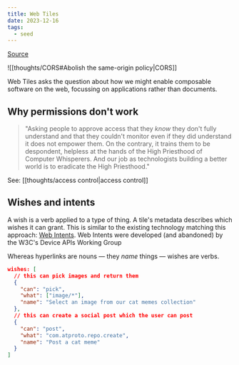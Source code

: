 ```yaml
---
title: Web Tiles
date: 2023-12-16
tags:
  - seed
---
```

[Source](https://berjon.com/web-tiles/)

![[thoughts/CORS#Abolish the same-origin policy|CORS]]

Web Tiles asks the question about how we might enable composable software on the web, focussing on applications rather than documents.

## Why permissions don't work

> "Asking people to approve access that they _know_ they don't fully understand and that they couldn't monitor even if they did understand it does not empower them. On the contrary, it trains them to be despondent, helpless at the hands of the High Priesthood of Computer Whisperers. And our job as technologists building a better world is to eradicate the High Priesthood."

See: [[thoughts/access control|access control]]
## Wishes and intents
A wish is a verb applied to a type of thing. A tile's metadata describes which wishes it can grant. This is similar to the existing technology matching this approach: [Web Intents](https://www.w3.org/TR/web-intents/). Web Intents were developed (and abandoned) by the W3C's Device APIs Working Group

Whereas hyperlinks are nouns — they _name_ things — wishes are verbs.

```json
wishes: [
  // this can pick images and return them
  {
    "can": "pick",
    "what": ["image/*"],
    "name": "Select an image from our cat memes collection"
  },
  // this can create a social post which the user can post
  {
    "can": "post",
    "what": "com.atproto.repo.create",
    "name": "Post a cat meme"
  }
]
```